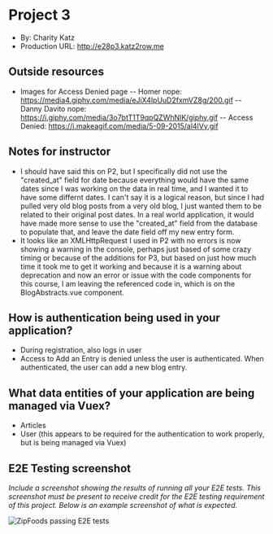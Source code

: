# Project 3
+ By: Charity Katz
+ Production URL: <http://e28p3.katz2row.me>

## Outside resources
- Images for Access Denied page
    -- Homer nope: <https://media4.giphy.com/media/eJiX4lpUuD2fxmVZ8g/200.gif>
    -- Danny Davito nope: <https://i.giphy.com/media/3o7btT1T9qpQZWhNlK/giphy.gif>
    -- Access Denied: <https://i.makeagif.com/media/5-09-2015/al4lVy.gif>

## Notes for instructor
- I should have said this on P2, but I specifically did not use the "created_at" field for date because everything would have the same dates since I was working on the data in real time, and I wanted it to have some differnt dates. I can't say it is a logical reason, but since I had pulled very old blog posts from a very old blog, I just wanted them to be related to their original post dates. In a real world application, it would have made more sense to use the "created_at" field from the database to populate that, and leave the date field off my new entry form.
- It looks like an XMLHttpRequest I used in P2 with no errors is now showing a warning in the console, perhaps just based of some crazy timing or because of the additions for P3, but based on just how much time it took me to get it working and because it is a warning about deprecation and now an error or issue with the code components for this course, I am leaving the referenced code in, which is on the BlogAbstracts.vue component.

## How is authentication being used in your application?
- During registration, also logs in user
- Access to Add an Entry is denied unless the user is authenticated. When authenticated, the user can add a new blog entry.

## What data entities of your application are being managed via Vuex?
- Articles
- User (this appears to be required for the authentication to work properly, but is being managed via Vuex)

## E2E Testing screenshot
*Include a screenshot showing the results of running all your E2E tests. This screenshot *must* be present to receive credit for the E2E testing requirement of this project. Below is an example screenshot of what is expected.*

![ZipFoods passing E2E tests](https://raw.githubusercontent.com/susanBuck/e28/main/zipfoods/e2e-tests.png)
